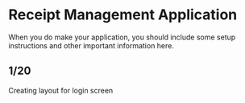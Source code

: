 # Receipt Management Application

When you do make your application, you should include some setup instructions and other important information here.

## 1/20
Creating layout for login screen
